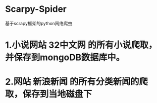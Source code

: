 # Scarpy-Spider
基于scrapy框架的python网络爬虫


# 1.小说网站 32中文网 的所有小说爬取，并保存到mongoDB数据库中。

# 2.网站 新浪新闻 的所有分类新闻的爬取，保存到当地磁盘下



